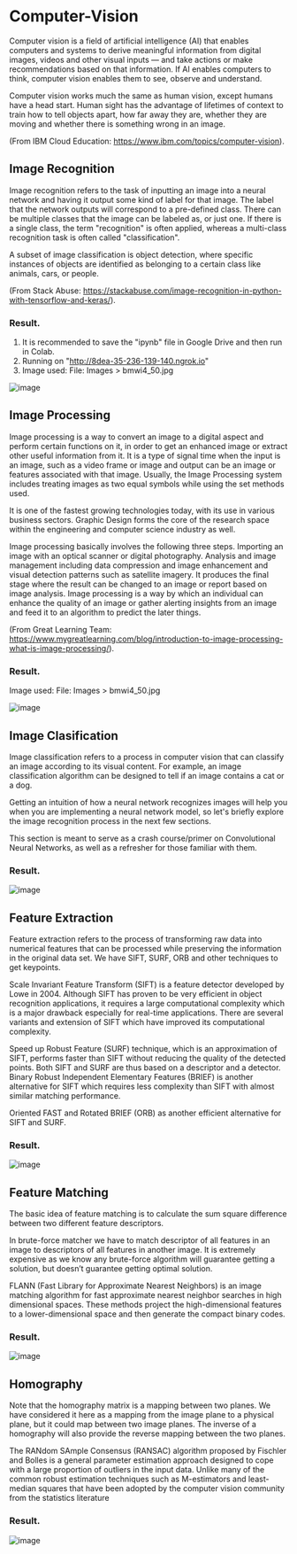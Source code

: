 # Computer-Vision

Computer vision is a field of artificial intelligence (AI) that enables computers and systems to derive meaningful information from digital images, videos and other visual inputs — and take actions or make recommendations based on that information. If AI enables computers to think, computer vision enables them to see, observe and understand.

Computer vision works much the same as human vision, except humans have a head start. Human sight has the advantage of lifetimes of context to train how to tell objects apart, how far away they are, whether they are moving and whether there is something wrong in an image.

(From IBM Cloud Education: https://www.ibm.com/topics/computer-vision).




## Image Recognition
Image recognition refers to the task of inputting an image into a neural network and having it output some kind of label for that image. The label that the network outputs will correspond to a pre-defined class. There can be multiple classes that the image can be labeled as, or just one. If there is a single class, the term "recognition" is often applied, whereas a multi-class recognition task is often called "classification".

A subset of image classification is object detection, where specific instances of objects are identified as belonging to a certain class like animals, cars, or people.

(From Stack Abuse: https://stackabuse.com/image-recognition-in-python-with-tensorflow-and-keras/).

### Result.
1. It is recommended to save the "ipynb" file in Google Drive and then run in Colab.
2. Running on "http://8dea-35-236-139-140.ngrok.io"
3. Image used: File: Images > bmwi4_50.jpg

![image](https://user-images.githubusercontent.com/86708470/169081505-fe6b4237-add0-4deb-9747-c601a1645bfe.png)





## Image Processing
Image processing is a way to convert an image to a digital aspect and perform certain functions on it, in order to get an enhanced image or extract other useful information from it. It is a type of signal time when the input is an image, such as a video frame or image and output can be an image or features associated with that image. Usually, the Image Processing system includes treating images as two equal symbols while using the set methods used.

It is one of the fastest growing technologies today, with its use in various business sectors. Graphic Design forms the core of the research space within the engineering and computer science industry as well. 

Image processing basically involves the following three steps.
Importing an image with an optical scanner or digital photography.
Analysis and image management including data compression and image enhancement and visual detection patterns such as satellite imagery.
It produces the final stage where the result can be changed to an image or report based on image analysis.
Image processing is a way by which an individual can enhance the quality of an image or gather alerting insights from an image and feed it to an algorithm to predict the later things.

(From Great Learning Team: https://www.mygreatlearning.com/blog/introduction-to-image-processing-what-is-image-processing/).

### Result.
Image used: File: Images > bmwi4_50.jpg

![image](https://user-images.githubusercontent.com/86708470/169160123-3c7ade80-9386-4e71-bdcf-82b3933e0e16.png)






  ## Image Clasification
Image classification refers to a process in computer vision that can classify an image according to its visual content. For example, an image classification algorithm can be designed to tell if an image contains a cat or a dog.

Getting an intuition of how a neural network recognizes images will help you when you are implementing a neural network model, so let's briefly explore the image recognition process in the next few sections.

This section is meant to serve as a crash course/primer on Convolutional Neural Networks, as well as a refresher for those familiar with them.

### Result.
![image](https://user-images.githubusercontent.com/86708470/169176558-2fe0b411-387a-4b80-8b81-ecf661dad6c1.png)





## Feature Extraction
Feature extraction refers to the process of transforming raw data into numerical features that can be processed while preserving the information in the original data set. We have SIFT, SURF, ORB and other techniques to get keypoints.

Scale Invariant Feature Transform (SIFT) is a feature detector developed by Lowe in 2004. Although SIFT has proven to be very efficient in object recognition applications, it requires a large computational complexity which is a major drawback especially for real-time applications. There are several variants and extension of SIFT which have improved its computational complexity.

Speed up Robust Feature (SURF) technique, which is an approximation of SIFT, performs faster than SIFT without reducing the quality of the detected points. Both SIFT and SURF are thus based on a descriptor and a detector. Binary Robust Independent Elementary Features (BRIEF) is another alternative for SIFT which requires less complexity than SIFT with almost similar matching performance.

Oriented FAST and Rotated BRIEF (ORB) as another efficient alternative for SIFT and SURF.

### Result.
![image](https://user-images.githubusercontent.com/86708470/169873340-340b86f1-626c-495e-8043-76957fabe5bc.png)





 ## Feature Matching
The basic idea of feature matching is to calculate the sum square difference between two different feature descriptors.

In brute-force matcher we have to match descriptor of all features in an image to descriptors of all features in another image. It is extremely expensive as we know any brute-force algorithm will guarantee getting a solution, but doesn’t guarantee getting optimal solution.

FLANN (Fast Library for Approximate Nearest Neighbors) is an image matching algorithm for fast approximate nearest neighbor searches in high dimensional spaces. These methods project the high-dimensional features to a lower-dimensional space and then generate the compact binary codes.

### Result.
![image](https://user-images.githubusercontent.com/86708470/169873426-f7779639-af47-471d-bf45-cccb762676af.png)






 ## Homography
Note that the homography matrix is a mapping between two planes. We have considered it here as a mapping from the image plane to a physical plane, but it could map between two image planes. The inverse of a homography will also provide the reverse mapping between the two planes.

The RANdom SAmple Consensus (RANSAC) algorithm proposed by Fischler and Bolles is a general parameter estimation approach designed to cope with a large proportion of outliers in the input data. Unlike many of the common robust estimation techniques such as M-estimators and least-median squares that have been adopted by the computer vision community from the statistics literature

### Result.
![image](https://user-images.githubusercontent.com/86708470/169875989-36d8764d-e1e0-48f8-8e47-ef9a898434a5.png)

